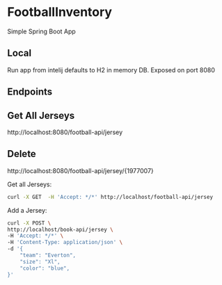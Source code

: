 # FootballInventory
Simple Spring Boot App 

## Local
Run app from intelij defaults to H2 in memory DB. Exposed on port 8080

## Endpoints
## Get All Jerseys
http://localhost:8080/football-api/jersey

## Delete
http://localhost:8080/football-api/jersey/{1977007}

Get all Jerseys:
```bash
curl -X GET  -H 'Accept: */*' http://localhost/football-api/jersey
```

Add a Jersey:
```bash
curl -X POST \
http://localhost/book-api/jersey \
-H 'Accept: */*' \
-H 'Content-Type: application/json' \
-d '{
    "team": "Everton",
    "size": "Xl",
    "color": "blue", 
}'
```

